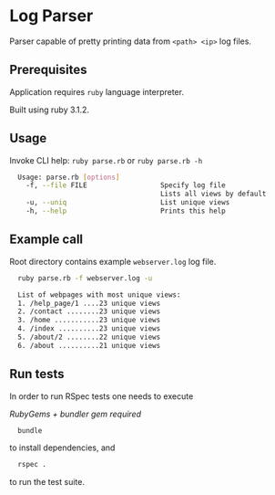 # Log Parser

Parser capable of pretty printing data from `<path> <ip>` log files.

## Prerequisites

Application requires `ruby` language interpreter.

Built using ruby 3.1.2.

## Usage

Invoke CLI help:
`ruby parse.rb` or `ruby parse.rb -h`

```bash
  Usage: parse.rb [options]
    -f, --file FILE                  Specify log file
                                     Lists all views by default
    -u, --uniq                       List unique views
    -h, --help                       Prints this help
```

## Example call
Root directory contains example `webserver.log` log file.

```bash
  ruby parse.rb -f webserver.log -u

  List of webpages with most unique views:
  1. /help_page/1 ....23 unique views
  2. /contact ........23 unique views
  3. /home ...........23 unique views
  4. /index ..........23 unique views
  5. /about/2 ........22 unique views
  6. /about ..........21 unique views
```

## Run tests

In order to run RSpec tests one needs to execute

*RubyGems + bundler gem required*
```bash
  bundle
```
to install dependencies, and
```bash
  rspec .
```
to run the test suite.
